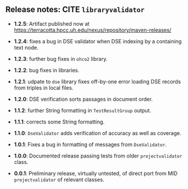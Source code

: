 ## Release notes:  CITE `libraryvalidator`

- **1.2.5**: Artifact published now at https://terracotta.hpcc.uh.edu/nexus/repository/maven-releases/

- **1.2.4**: fixes a bug in DSE validator when DSE indexing by a containing text node.

- **1.2.3**: further bug fixes in `ohco2` library.

- **1.2.2**: bug fixes in libraries.

- **1.2.1**: udpate to `dse` library fixes off-by-one error loading DSE records from triples in local files.

- **1.2.0**: DSE verification sorts passages in document order.

- **1.1.2**: further String formatting  in `TestResultGroup` output.

- **1.1.1**: corrects some String formatting.

- **1.1.0**: `DseValidator` adds verification of accuracy as well as coverage.

- **1.0.1**: Fixes a bug in formatting of messages from `DseValidator`.

- **1.0.0**: Documented release passing tests from older `projectvalidator` class.

- **0.0.1**: Preliminary release, virtually untested, of direct port from MID `projectvalidator` of relevant classes.
